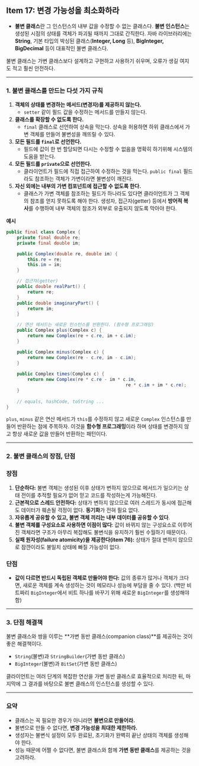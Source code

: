 ## Item 17: 변경 가능성을 최소화하라

- **불변 클래스**란 그 인스턴스의 내부 값을 수정할 수 없는 클래스다. **불변 인스턴스**는 생성된 시점의 상태를 객체가 파괴될 때까지 그대로 간직한다. 자바 라이브러리에는 **String**, 기본 타입의 박싱된 클래스(**Integer, Long** 등), **BigInteger, BigDecimal** 등이 대표적인 불변 클래스다.

불변 클래스는 가변 클래스보다 설계하고 구현하고 사용하기 쉬우며, 오류가 생길 여지도 적고 훨씬 안전하다.

---

### 1. 불변 클래스를 만드는 다섯 가지 규칙

1. **객체의 상태를 변경하는 메서드(변경자)를 제공하지 않는다.**
    - `setter` 같이 필드 값을 수정하는 메서드를 만들지 않는다.
2. **클래스를 확장할 수 없도록 한다.**
    - `final` 클래스로 선언하여 상속을 막는다. 상속을 허용하면 하위 클래스에서 가변 객체를 만들어 불변성을 깨뜨릴 수 있다.
3. **모든 필드를 `final`로 선언한다.**
    - 필드에 값이 한 번 할당되면 다시는 수정할 수 없음을 명확히 하기위해 시스템의 도움을 받는다.
4. **모든 필드를 `private`으로 선언한다.**
    - 클라이언트가 필드에 직접 접근하여 수정하는 것을 막는다. `public final` 필드라도 참조하는 객체가 가변이라면 불변성이 깨진다.
5. **자신 외에는 내부의 가변 컴포넌트에 접근할 수 없도록 한다.**
    - 클래스가 가변 객체를 참조하는 필드가 하나라도 있다면 클라이언트가 그 객체의 참조를 얻지 못하도록 해야 한다. 생성자, 접근자(getter) 등에서 **방어적 복사**를 수행하여 내부 객체의 참조가 외부로 유출되지 않도록 막아야 한다.

**예시**

```java
public final class Complex {
    private final double re;
    private final double im;

    public Complex(double re, double im) {
        this.re = re;
        this.im = im;
    }

    // 접근자(getter)
    public double realPart() {
        return re;
    }
    public double imaginaryPart() {
        return im;
    }

    // 연산 메서드는 새로운 인스턴스를 반환한다. (함수형 프로그래밍)
    public Complex plus(Complex c) {
        return new Complex(re + c.re, im + c.im);
    }

    public Complex minus(Complex c) {
        return new Complex(re - c.re, im - c.im);
    }
    
    public Complex times(Complex c) {
        return new Complex(re * c.re - im * c.im,
									         re * c.im + im * c.re);
    }
    
    // equals, hashCode, toString ...
}
```

`plus`, `minus` 같은 연산 메서드가 `this`를 수정하지 않고 새로운 `Complex` 인스턴스를 만들어 반환하는 점에 주목하자. 이것을 **함수형 프로그래밍**이라 하며 상태를 변경하지 않고 항상 새로운 값을 만들어 반환하는 패턴이다.

---

### 2. 불변 클래스의 장점, 단점

### 장점

1. **단순하다:** 불변 객체는 생성된 이후 상태가 변하지 않으므로 메서드가 일으키는 상태 전이를 추적할 필요가 없어 믿고 코드를 작성하는게 가능해진다.
2. **근본적으로 스레드 안전하다:** 상태가 변하지 않으므로 여러 스레드가 동시에 접근해도 데이터가 훼손될 걱정이 없다. **동기화**가 전혀 필요 없다.
3. **자유롭게 공유할 수 있고, 불변 객체 끼리는 내부 데이터를 공유할 수 있다**.
4. **불변 객체를 구성요소로 사용하면 이점이 많다**: 값이 바뀌지 않는 구성요소로 이루어진 객체라면 구조가 아무리 복잡해도 불변식을 유지하기 훨씬 수월하기 때문이다.
5. **실패 원자성(failure atomicity)을 제공한다(item 76):** 상태가 절대 변하지 않으므로 잠깐이라도 불일치 상태에 빠질 가능성이 없다.

### 단점

- **값이 다르면 반드시 독립된 객체로 만들어야 한다:** 값의 종류가 많거나 객체가 크다면, 새로운 객체를 계속 생성하는 것이 메모리나 성능에 부담을 줄 수 있다. (백만 비트짜리 `BigInteger`에서 비트 하나를 바꾸기 위해 새로운 `BigInteger`를 생성해야 함)

---

### 3. 단점 해결책

불변 클래스와 쌍을 이루는 **가변 동반 클래스(companion class)**를 제공하는 것이 좋은 해결책이다.

- `String`(불변)과 `StringBuilder`(가변 동반 클래스)
- `BigInteger`(불변)과 `BitSet`(가변 동반 클래스)

클라이언트는 여러 단계의 복잡한 연산을 가변 동반 클래스로 효율적으로 처리한 뒤, 마지막에 그 결과를 바탕으로 불변 클래스의 인스턴스를 생성할 수 있다.

---

### 요약

- 클래스는 꼭 필요한 경우가 아니라면 **불변으로 만들어라.**
- 불변으로 만들 수 없다면, **변경 가능성을 최대한 제한하라.**
- 생성자는 불변식 설정이 모두 완료된, 초기화가 완벽히 끝난 상태의 객체를 생성해야 한다.
- 성능 때문에 어쩔 수 없다면, 불변 클래스와 함께 **가변 동반 클래스**를 제공하는 것을 고려하라.
